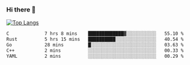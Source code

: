 ### Hi there 👋

<!--
**3Xpl0it3r/3Xpl0it3r** is a ✨ _special_ ✨ repository because its `README.md` (this file) appears on your GitHub profile.

Here are some ideas to get you started:

- 🔭 I’m currently working on ...
- 🌱 I’m currently learning ...
- 👯 I’m looking to collaborate on ...
- 🤔 I’m looking for help with ...
- 💬 Ask me about ...
- 📫 How to reach me: ...
- 😄 Pronouns: ...
- ⚡ Fun fact: ...
-->


[![Top Langs](https://github-readme-stats.vercel.app/api/top-langs/?username=3Xpl0it3r&layout=compact)](https://github.com/3Xpl0it3r/3Xpl0it3r)

<!--START_SECTION:waka-->

```txt
C             7 hrs 8 mins    █████████████▓░░░░░░░░░░░   55.10 %
Rust          5 hrs 15 mins   ██████████░░░░░░░░░░░░░░░   40.54 %
Go            28 mins         █░░░░░░░░░░░░░░░░░░░░░░░░   03.63 %
C++           2 mins          ░░░░░░░░░░░░░░░░░░░░░░░░░   00.33 %
YAML          2 mins          ░░░░░░░░░░░░░░░░░░░░░░░░░   00.29 %
```

<!--END_SECTION:waka-->

